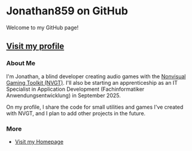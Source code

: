 # Jonathan859 on GitHub

Welcome to my GitHub page!

## [Visit my profile](https://github.com/jonathans859)

### About Me

I'm Jonathan, a blind developer creating audio games with the [Nonvisual Gaming Toolkit (NVGT)](https://nvgt.gg). I'll also be starting an apprenticeship as an IT Specialist in Application Development (Fachinformatiker Anwendungsentwicklung) in September 2025.

On my profile, I share the code for small utilities and games I've created with NVGT, and I plan to add other projects in the future.

### More

- [Visit my Homepage](https://jonathan859.com)
